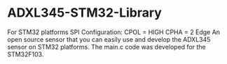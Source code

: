 # ADXL345-STM32-Library
For STM32 platforms
SPI Configuration: 
CPOL = HIGH
CPHA = 2 Edge
An open source sensor that you can easily use and develop the ADXL345 sensor on STM32 platforms.
The main.c code was developed for the STM32F103.
